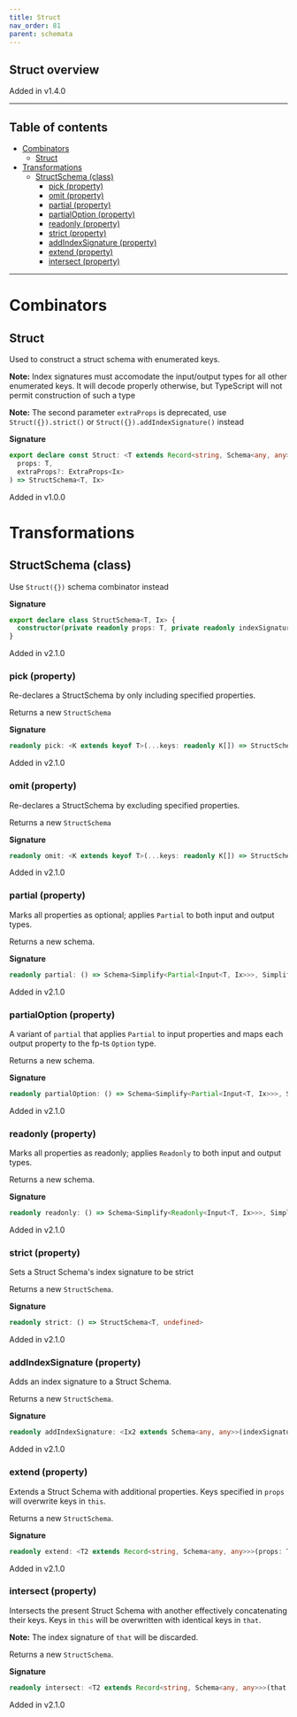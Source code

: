 ```yaml
---
title: Struct
nav_order: 81
parent: schemata
---
```


## Struct overview

Added in v1.4.0

---

<h2 class="text-delta">Table of contents</h2>

- [Combinators](#combinators)
  - [Struct](#struct)
- [Transformations](#transformations)
  - [StructSchema (class)](#structschema-class)
    - [pick (property)](#pick-property)
    - [omit (property)](#omit-property)
    - [partial (property)](#partial-property)
    - [partialOption (property)](#partialoption-property)
    - [readonly (property)](#readonly-property)
    - [strict (property)](#strict-property)
    - [addIndexSignature (property)](#addindexsignature-property)
    - [extend (property)](#extend-property)
    - [intersect (property)](#intersect-property)

---

# Combinators

## Struct

Used to construct a struct schema with enumerated keys.

**Note:** Index signatures must accomodate the input/output types for all other
enumerated keys. It will decode properly otherwise, but TypeScript will not permit
construction of such a type

**Note:** The second parameter `extraProps` is deprecated, use `Struct({}).strict()` or
`Struct({}).addIndexSignature()` instead

**Signature**

```ts
export declare const Struct: <T extends Record<string, Schema<any, any>>, Ix extends IxSigBase = undefined>(
  props: T,
  extraProps?: ExtraProps<Ix>
) => StructSchema<T, Ix>
```

Added in v1.0.0

# Transformations

## StructSchema (class)

Use `Struct({})` schema combinator instead

**Signature**

```ts
export declare class StructSchema<T, Ix> {
  constructor(private readonly props: T, private readonly indexSignature?: ExtraProps<Ix>)
}
```

Added in v2.1.0

### pick (property)

Re-declares a StructSchema by only including specified properties.

Returns a new `StructSchema`

**Signature**

```ts
readonly pick: <K extends keyof T>(...keys: readonly K[]) => StructSchema<{ [KeyType in keyof Pick<T, K>]: Pick<T, K>[KeyType]; }, Ix>
```

Added in v2.1.0

### omit (property)

Re-declares a StructSchema by excluding specified properties.

Returns a new `StructSchema`

**Signature**

```ts
readonly omit: <K extends keyof T>(...keys: readonly K[]) => StructSchema<{ [KeyType in keyof Pick<T, Exclude<keyof T, K>>]: Pick<T, Exclude<keyof T, K>>[KeyType]; }, Ix>
```

Added in v2.1.0

### partial (property)

Marks all properties as optional; applies `Partial` to both input and output types.

Returns a new schema.

**Signature**

```ts
readonly partial: () => Schema<Simplify<Partial<Input<T, Ix>>>, Simplify<Partial<Output<T, Ix>>>>
```

Added in v2.1.0

### partialOption (property)

A variant of `partial` that applies `Partial` to input properties and maps each
output property to the fp-ts `Option` type.

Returns a new schema.

**Signature**

```ts
readonly partialOption: () => Schema<Simplify<Partial<Input<T, Ix>>>, Simplify<OptionOutput<T, Ix>>>
```

Added in v2.1.0

### readonly (property)

Marks all properties as readonly; applies `Readonly` to both input and output types.

Returns a new schema.

**Signature**

```ts
readonly readonly: () => Schema<Simplify<Readonly<Input<T, Ix>>>, Simplify<Readonly<Output<T, Ix>>>>
```

Added in v2.1.0

### strict (property)

Sets a Struct Schema's index signature to be strict

Returns a new `StructSchema`.

**Signature**

```ts
readonly strict: () => StructSchema<T, undefined>
```

Added in v2.1.0

### addIndexSignature (property)

Adds an index signature to a Struct Schema.

Returns a new `StructSchema`.

**Signature**

```ts
readonly addIndexSignature: <Ix2 extends Schema<any, any>>(indexSignature: Ix2) => StructSchema<T, Ix2>
```

Added in v2.1.0

### extend (property)

Extends a Struct Schema with additional properties. Keys specified in `props` will
overwrite keys in `this`.

Returns a new `StructSchema`.

**Signature**

```ts
readonly extend: <T2 extends Record<string, Schema<any, any>>>(props: T2) => StructSchema<Spread<T, T2>, Ix>
```

Added in v2.1.0

### intersect (property)

Intersects the present Struct Schema with another effectively concatenating their
keys. Keys in `this` will be overwritten with identical keys in `that`.

**Note:** The index signature of `that` will be discarded.

Returns a new `StructSchema`.

**Signature**

```ts
readonly intersect: <T2 extends Record<string, Schema<any, any>>>(that: StructSchema<T2, any>) => StructSchema<Spread<T, T2>, Ix>
```

Added in v2.1.0

